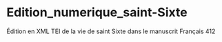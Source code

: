 # Edition_numerique_saint-Sixte
Édition en XML TEI de la vie de saint Sixte dans le manuscrit Français 412

